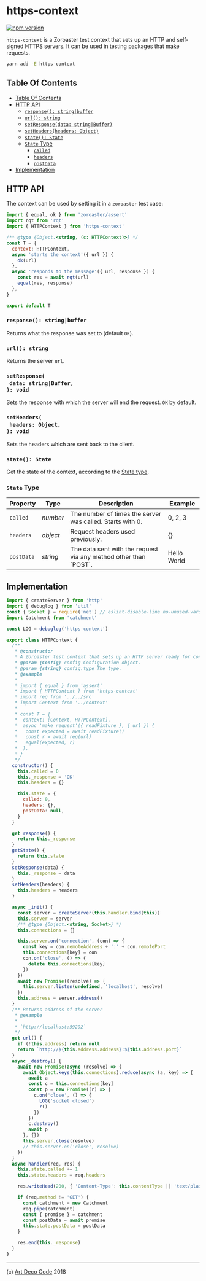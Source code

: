 # https-context

[![npm version](https://badge.fury.io/js/https-context.svg)](https://npmjs.org/package/https-context)

`https-context` is a Zoroaster test context that sets up an HTTP and self-signed HTTPS servers. It can be used in testing packages that make requests.

```sh
yarn add -E https-context
```

## Table Of Contents

- [Table Of Contents](#table-of-contents)
- [HTTP API](#http-api)
  * [`response(): string|buffer`](#response-stringbuffer)
  * [`url(): string`](#url-string)
  * [`setResponse(data: string|Buffer)`](#setresponsedata-stringbuffer-void)
  * [`setHeaders(headers: Object)`](#setheadersheaders-object-void)
  * [`state(): State`](#state-state)
  * [`State` Type](#state-type)
    * [<code>called</code>](#called)
    * [<code>headers</code>](#headers)
    * [<code>postData</code>](#postdata)
- [Implementation](#implementation)

## HTTP API

The context can be used by setting it in a `zoroaster` test case:

```javascript
import { equal, ok } from 'zoroaster/assert'
import rqt from 'rqt'
import { HTTPContext } from 'https-context'

/** @type {Object.<string, (c: HTTPContext)>} */
const T = {
  context: HTTPContext,
  async 'starts the context'({ url }) {
    ok(url)
  },
  async 'responds to the message'({ url, response }) {
    const res = await rqt(url)
    equal(res, response)
  },
}

export default T
```

### `response(): string|buffer`

Returns what the response was set to (default `OK`).

### `url(): string`

Returns the server `url`.

### `setResponse(`<br/>&nbsp;&nbsp;`data: string|Buffer,`<br/>`): void`

Sets the response with which the server will end the request. `OK` by default.

### `setHeaders(`<br/>&nbsp;&nbsp;`headers: Object,`<br/>`): void`

Sets the headers which are sent back to the client.

### `state(): State`

Get the state of the context, according to the [State type](#state-type).

### `State` Type

<table>
 <thead>
  <tr>
   <th>Property</th>
   <th>Type</th>
   <th>Description</th>
   <th>Example</th>
  </tr>
 </thead>
 <tbody>
   <tr>
  <td><a name="called"><code>called</code></a></td>
  <td><em>number</em></td>
  <td>The number of times the server was called. Starts with 0.</td>
  <td>0, 2, 3</td>
 </tr>
 <tr>
  <td><a name="headers"><code>headers</code></a></td>
  <td><em>object</em></td>
  <td>Request headers used previously.</td>
  <td>{}</td>
 </tr>
 <tr>
  <td><a name="postdata"><code>postData</code></a></td>
  <td><em>string</em></td>
  <td>The data sent with the request via any method other than `POST`.</td>
  <td>Hello World</td>
 </tr>
 </tbody>
</table>

## Implementation

```js
import { createServer } from 'http'
import { debuglog } from 'util'
const { Socket } = require('net') // eslint-disable-line no-unused-vars
import Catchment from 'catchment'

const LOG = debuglog('https-context')

export class HTTPContext {
  /**
   * @constructor
   * A Zoroaster test context that sets up an HTTP server ready for connections.
   * @param {Config} config Configuration object.
   * @param {string} config.type The type.
   * @example
   *
   * import { equal } from 'assert'
   * import { HTTPContext } from 'https-context'
   * import req from '../../src'
   * import Context from '../context'
   *
   * const T = {
   *  context: [Context, HTTPContext],
   *  async 'make request'({ readFixture }, { url }) {
   *   const expected = await readFixture()
   *   const r = await req(url)
   *   equal(expected, r)
   *  },
   * }
   */
  constructor() {
    this.called = 0
    this._response = 'OK'
    this.headers = {}

    this.state = {
      called: 0,
      headers: {},
      postData: null,
    }
  }

  get response() {
    return this._response
  }
  getState() {
    return this.state
  }
  setResponse(data) {
    this._response = data
  }
  setHeaders(headers) {
    this.headers = headers
  }

  async _init() {
    const server = createServer(this.handler.bind(this))
    this.server = server
    /** @type {Object.<string, Socket>} */
    this.connections = {}

    this.server.on('connection', (con) => {
      const key = con.remoteAddress + ':' + con.remotePort
      this.connections[key] = con
      con.on('close', () => {
        delete this.connections[key]
      })
    })
    await new Promise((resolve) => {
      this.server.listen(undefined, 'localhost', resolve)
    })
    this.address = server.address()
  }
  /** Returns address of the server
   * @example
   *
   * `http://localhost:59292`
   */
  get url() {
    if (!this.address) return null
    return `http://${this.address.address}:${this.address.port}`
  }
  async _destroy() {
    await new Promise(async (resolve) => {
      await Object.keys(this.connections).reduce(async (a, key) => {
        await a
        const c = this.connections[key]
        const p = new Promise((r) => {
          c.on('close', () => {
            LOG('socket closed')
            r()
          })
        })
        c.destroy()
        await p
      }, {})
      this.server.close(resolve)
      // this.server.on('close', resolve)
    })
  }
  async handler(req, res) {
    this.state.called += 1
    this.state.headers = req.headers

    res.writeHead(200, { 'Content-Type': this.contentType || 'text/plain', ...this.headers })

    if (req.method != 'GET') {
      const catchment = new Catchment
      req.pipe(catchment)
      const { promise } = catchment
      const postData = await promise
      this.state.postData = postData
    }

    res.end(this._response)
  }
}
```

---

(c) [Art Deco Code][1] 2018

[1]: https://artdeco.bz
